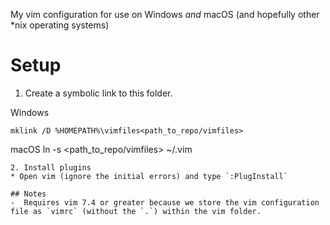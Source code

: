 My vim configuration for use on Windows *and* macOS (and hopefully other \*nix operating systems)

# Setup
1. Create a symbolic link to this folder.

Windows
```
mklink /D %HOMEPATH%\vimfiles<path_to_repo/vimfiles>
```

macOS
ln -s <path_to_repo/vimfiles> ~/.vim
```
2. Install plugins
* Open vim (ignore the initial errors) and type `:PlugInstall`

## Notes
-  Requires vim 7.4 or greater because we store the vim configuration file as `vimrc` (without the `.`) within the vim folder.
